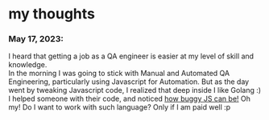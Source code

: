# my thoughts  
### May 17, 2023:  
I heard that getting a job as a QA engineer is easier at my level of skill and knowledge.   
In the morning I was going to stick with Manual and Automated QA Engineering, particularly using Javascript for Automation. 
But as the day went by tweaking Javascript code, I realized that deep inside I like Golang :)  
I helped someone with their code, and noticed [how buggy JS can be!](https://github.com/Massinja/learning-progress/blob/main/javascript-seems-bad.md) Oh my! Do I want to work with such language? Only if I am paid well :p
